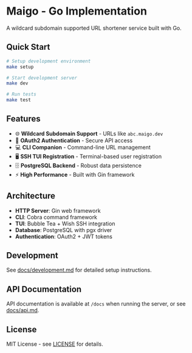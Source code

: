 # Maigo - Go Implementation

A wildcard subdomain supported URL shortener service built with Go.

## Quick Start

```bash
# Setup development environment
make setup

# Start development server
make dev

# Run tests
make test
```

## Features

- 🌐 **Wildcard Subdomain Support** - URLs like `abc.maigo.dev`
- 🔐 **OAuth2 Authentication** - Secure API access
- 💻 **CLI Companion** - Command-line URL management
- 🖥️ **SSH TUI Registration** - Terminal-based user registration
- 🗄️ **PostgreSQL Backend** - Robust data persistence
- ⚡ **High Performance** - Built with Gin framework

## Architecture

- **HTTP Server**: Gin web framework
- **CLI**: Cobra command framework  
- **TUI**: Bubble Tea + Wish SSH integration
- **Database**: PostgreSQL with pgx driver
- **Authentication**: OAuth2 + JWT tokens

## Development

See [docs/development.md](docs/development.md) for detailed setup instructions.

## API Documentation

API documentation is available at `/docs` when running the server, or see [docs/api.md](docs/api.md).

## License

MIT License - see [LICENSE](LICENSE) for details.
